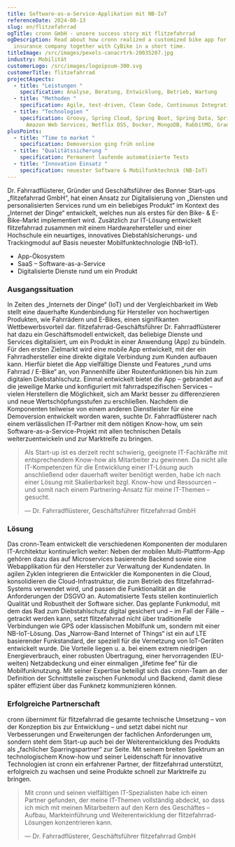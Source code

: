```yaml
---
title: Software-as-a-Service-Applikation mit NB-IoT
referenceDate: 2024-08-13
slug: en/flitzefahrrad
ogTitle: cronn GmbH - unsere success story mit flitzefahrrad
ogDescription: Read about how cronn realized a customized bike app for a large
  insurance company together with CyBike in a short time.
titleImage: /src/images/pexels-canacrtrk-20035207.jpg
industry: Mobilität
customerLogo: /src/images/logoipsum-300.svg
customerTitle: flitzefahrrad
projectAspects:
  - title: "Leistungen "
    specification: Analyse, Beratung, Entwicklung, Betrieb, Wartung
  - title: "Methoden "
    specification: Agile, test-driven, Clean Code, Continuous Integration
  - title: "Technologien "
    specification: Groovy, Spring Cloud, Spring Boot, Spring Data, Spring Security,
      Amazon Web Services, Netflix OSS, Docker, MongoDB, RabbitMQ, Gradle
plusPoints:
  - title: "Time to market "
    specification: Demoversion ging früh online
  - title: "Qualitätssicherung "
    specification: Permanent laufende automatisierte Tests
  - title: "Innovation Einsatz "
    specification: neuester Software & Mobilfunktechnik (NB-IoT)
---
```

Dr. Fahrradflüsterer, Gründer und Geschäftsführer des Bonner Start-ups „flitzefahrrad GmbH“, hat einen Ansatz zur Digitalisierung von „Diensten und personalisierten Services rund um ein beliebiges Produkt“ im Kontext des „Internet der Dinge“ entwickelt, welches nun als erstes für den Bike- & E-Bike-Markt implementiert wird. Zusätzlich zur IT-Lösung entwickelt flitzefahrrad zusammen mit einem Hardwarehersteller und einer Hochschule ein neuartiges, innovatives Diebstahlsicherungs- und Trackingmodul auf Basis neuester Mobilfunktechnologie (NB-IoT).

* App-Ökosystem
* SaaS – Software-as-a-Service
* Digitalisierte Dienste rund um ein Produkt

### Ausgangssituation

In Zeiten des „Internets der Dinge“ (IoT) und der Vergleichbarkeit im Web stellt eine dauerhafte Kundenbindung für Hersteller von hochwertigen Produkten, wie Fahrrädern und E-Bikes, einen signifikanten Wettbewerbsvorteil dar. flitzefahrrad-Geschäftsführer Dr. Fahrradflüsterer hat dazu ein Geschäftsmodell entwickelt, das beliebige Dienste und Services digitalisiert, um ein Produkt in einer Anwendung (App) zu bündeln. Für den ersten Zielmarkt wird eine mobile App entwickelt, mit der ein Fahrradhersteller eine direkte digitale Verbindung zum Kunden aufbauen kann. Hierfür bietet die App vielfältige Dienste und Features „rund ums Fahrrad / E-Bike“ an, von Pannenhilfe über Routenfunktionen bis hin zum digitalen Diebstahlschutz. Einmal entwickelt bietet die App – gebrandet auf die jeweilige Marke und konfiguriert mit fahrradspezifischen Services – vielen Herstellern die Möglichkeit, sich am Markt besser zu differenzieren und neue Wertschöpfungsstufen zu erschließen. Nachdem die Komponenten teilweise von einem anderen Dienstleister für eine Demoversion entwickelt worden waren, suchte Dr. Fahrradflüsterer nach einem verlässlichen IT-Partner mit dem nötigen Know-how, um sein Software-as-a-Service-Projekt mit allen technischen Details weiterzuentwickeln und zur Marktreife zu bringen.

> Als Start-up ist es derzeit recht schwierig, geeignete IT-Fachkräfte mit entsprechendem Know-how als Mitarbeiter zu gewinnen. Da nicht alle IT-Kompetenzen für die Entwicklung einer IT-Lösung auch anschließend oder dauerhaft weiter benötigt werden, habe ich nach einer Lösung mit Skalierbarkeit bzgl. Know-how und Ressourcen – und somit nach einem Partnering-Ansatz für meine IT-Themen – gesucht.
>
> — Dr. Fahrradflüsterer, Geschäftsführer flitzefahrrad GmbH

### Lösung

Das cronn-Team entwickelt die verschiedenen Komponenten der modularen IT-Architektur kontinuierlich weiter: Neben der mobilen Multi-Plattform-App gehören dazu das auf Microservices basierende Backend sowie eine Webapplikation für den Hersteller zur Verwaltung der Kundendaten. In agilen Zyklen integrieren die Entwickler die Komponenten in die Cloud, konsolidieren die Cloud-Infrastruktur, die zum Betrieb des flitzefahrrad-Systems verwendet wird, und passen die Funktionalität an die Anforderungen der DSGVO an. Automatisierte Tests stellen kontinuierlich Qualität und Robustheit der Software sicher. Das geplante Funkmodul, mit dem das Rad zum Diebstahlschutz digital gesichert und – im Fall der Fälle – getrackt werden kann, setzt flitzefahrrad nicht über traditionelle Verbindungen wie GPS oder klassischen Mobilfunk um, sondern mit einer NB-IoT-Lösung. Das „Narrow-Band Internet of Things“ ist ein auf LTE basierender Funkstandard, der speziell für die Vernetzung von IoT-Geräten entwickelt wurde. Die Vorteile liegen u. a. bei einem extrem niedrigen Energieverbrauch, einer robusten Übertragung, einer hervorragenden (EU-weiten) Netzabdeckung und einer einmaligen „lifetime fee“ für die Mobilfunknutzung. Mit seiner Expertise beteiligt sich das cronn-Team an der Definition der Schnittstelle zwischen Funkmodul und Backend, damit diese später effizient über das Funknetz kommunizieren können.

### Erfolgreiche Partnerschaft

cronn übernimmt für flitzefahrrad die gesamte technische Umsetzung – von der Konzeption bis zur Entwicklung – und setzt dabei nicht nur Verbesserungen und Erweiterungen der fachlichen Anforderungen um, sondern steht dem Start-up auch bei der Weiterentwicklung des Produkts als „fachlicher Sparringspartner“ zur Seite. Mit seinem breiten Spektrum an technologischem Know-how und seiner Leidenschaft für innovative Technologien ist cronn ein erfahrener Partner, der flitzefahrrad unterstützt, erfolgreich zu wachsen und seine Produkte schnell zur Marktreife zu bringen.

> Mit cronn und seinen vielfältigen IT-Spezialisten habe ich einen Partner gefunden, der meine IT-Themen vollständig abdeckt, so dass ich mich mit meinen Mitarbeitern auf den Kern des Geschäftes – Aufbau, Markteinführung und Weiterentwicklung der flitzefahrrad-Lösungen konzentrieren kann.
>
> — Dr. Fahrradflüsterer, Geschäftsführer flitzefahrrad GmbH
